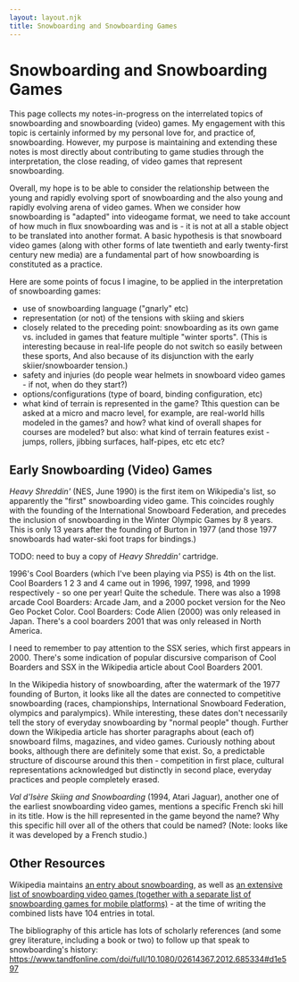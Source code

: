 ```yaml
---
layout: layout.njk
title: Snowboarding and Snowboarding Games
---
```


# Snowboarding and Snowboarding Games

This page collects my notes-in-progress on the interrelated topics of snowboarding and snowboarding (video) games. My engagement with this topic is certainly informed by my personal love for, and practice of, snowboarding. However, my purpose is maintaining and extending these notes is most directly about contributing to game studies through the interpretation, the close reading, of video games that represent snowboarding. 

Overall, my hope is to be able to consider the relationship between the young and rapidly evolving sport of snowboarding and the also young and rapidly evolving arena of video games. When we consider how snowboarding is "adapted" into videogame format, we need to take account of how much in flux snowboarding was and is - it is not at all a stable object to be translated into another format. A basic hypothesis is that snowboard video games (along with other forms of late twentieth and early twenty-first century new media) are a fundamental part of how snowboarding is constituted as a practice. 

Here are some points of focus I imagine, to be applied in the interpretation of snowboarding games:

- use of snowboarding language ("gnarly" etc)
- representation (or not) of the tensions with skiing and skiers
- closely related to the preceding point: snowboarding as its own game vs. included in games that feature multiple "winter sports". (This is interesting because in real-life people do not switch so easily between these sports, And also because of its disjunction with the early skiier/snowboarder tension.)
- safety and injuries (do people wear helmets in snowboard video games - if not, when do they start?)
- options/configurations (type of board, binding configuration, etc)
- what kind of terrain is represented in the game? Tthis question can be asked at a micro and macro level, for example, are real-world hills modeled in the games? and how? what kind of overall shapes for courses are modeled? but also: what kind of terrain features exist - jumps, rollers, jibbing surfaces, half-pipes, etc etc etc?

## Early Snowboarding (Video) Games

*Heavy Shreddin'* (NES, June 1990) is the first item on Wikipedia's list, so apparently the "first" snowboarding video game. This coincides roughly with the founding of the International Snowboard Federation, and precedes the inclusion of snowboarding in the Winter Olympic Games by 8 years. This is only 13 years after the founding of Burton in 1977 (and those 1977 snowboards had water-ski foot traps for bindings.)

TODO: need to buy a copy of *Heavy Shreddin'* cartridge.

1996's Cool Boarders (which I've been playing via PS5) is 4th on the list. Cool Boarders 1 2 3 and 4 came out in 1996, 1997, 1998, and 1999 respectively - so one per year! Quite the schedule. There was also a 1998 arcade Cool Boarders: Arcade Jam, and a 2000 pocket version for the Neo Geo Pocket Color. Cool Boarders: Code Alien (2000) was only released in Japan. There's a cool boarders 2001 that was only released in North America.

I need to remember to pay attention to the SSX series, which first appears in 2000. There's some indication of popular discursive comparison of Cool Boarders and SSX in the Wikipedia article about Cool Boarders 2001.

In the Wikipedia history of snowboarding, after the watermark of the 1977 founding of Burton, it looks like all the dates are connected to competitive snowboarding (races, championships, International Snowboard Federation, olympics and paralympics). While interesting, these dates don't necessarily tell the story of everyday snowboarding by "normal people" though. Further down the Wikipedia article has shorter paragraphs about (each of) snowboard films, magazines, and video games. Curiously nothing about books, although there are definitely some that exist. So, a predictable structure of discourse around this then - competition in first place, cultural representations acknowledged but distinctly in second place, everyday practices and people completely erased.

*Val d'Isère Skiing and Snowboarding* (1994, Atari Jaguar), another one of the earliest snowboarding video games, mentions a specific French ski hill in its title. How is the hill represented in the game beyond the name? Why this specific hill over all of the others that could be named? (Note: looks like it was developed by a French studio.)

## Other Resources

Wikipedia maintains [an entry about snowboarding](https://en.wikipedia.org/wiki/Snowboarding), as well as [an extensive list of snowboarding video games (together with a separate list of snowboarding games for mobile platforms)](https://en.wikipedia.org/wiki/List_of_snowboarding_video_games) - at the time of writing the combined lists have 104 entries in total.

The bibliography of this article has lots of scholarly references (and some grey literature, including a book or two) to follow up that speak to snowboarding's history: https://www.tandfonline.com/doi/full/10.1080/02614367.2012.685334#d1e597


